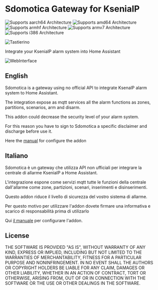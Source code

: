 # Sdomotica Gateway for KseniaIP

![Supports aarch64 Architecture][aarch64-shield] ![Supports amd64 Architecture][amd64-shield] ![Supports armhf Architecture][armhf-shield] ![Supports armv7 Architecture][armv7-shield] ![Supports i386 Architecture][i386-shield]

![Tastierino][tastiera]

Integrate your KseniaIP alarm system into Home Assistant

![WebInterface][webinterface]

## English
Sdomotica is a gateway using no official API to integrate KsenaIP alarm
system to Home Assistant.

The integration expose as mqtt services all the alarm functions as
zones, partitions, scenarios, arm and disarm.

This addon could decrease the security level of your alarm system.

For this reason you have to sign to Sdomotica a specific disclaimer and
discharge before use it.

Here the [manual][manuale] for configure the addon

## Italiano
Sdomotica è un gateway che utilizza API non ufficiali per integrare la
centrale di allarme KseniaIP a Home Assistant.

L'integrazione espone come servizi mqtt tutte le funzioni della centrale
dall'allarme come zone, partizioni, scenari, inserimenti e
disinserimenti.

Questo addon riduce il livello di sicurezza del vostro sistema di
allarme.

Per questo motivo per utilizzare l'addon dovete firmare una informativa
e scarico di responsabilità prima di utilizarlo

Qui [il manuale][manuale] per configurare l'addon.


## License

THE SOFTWARE IS PROVIDED "AS IS", WITHOUT WARRANTY OF ANY KIND, EXPRESS OR
IMPLIED, INCLUDING BUT NOT LIMITED TO THE WARRANTIES OF MERCHANTABILITY,
FITNESS FOR A PARTICULAR PURPOSE AND NONINFRINGEMENT. IN NO EVENT SHALL THE
AUTHORS OR COPYRIGHT HOLDERS BE LIABLE FOR ANY CLAIM, DAMAGES OR OTHER
LIABILITY, WHETHER IN AN ACTION OF CONTRACT, TORT OR OTHERWISE, ARISING FROM,
OUT OF OR IN CONNECTION WITH THE SOFTWARE OR THE USE OR OTHER DEALINGS IN THE
SOFTWARE.

[aarch64-shield]: https://img.shields.io/badge/aarch64-yes-green.svg
[amd64-shield]: https://img.shields.io/badge/amd64-no-green.svg
[armhf-shield]: https://img.shields.io/badge/armhf-yes-green.svg
[armv7-shield]: https://img.shields.io/badge/armv7-yes-green.svg
[i386-shield]: https://img.shields.io/badge/i386-no-green.svg
[manuale]: http://www.sdomotica.com/gateway2/KseniaIP_Sdomotica.pdf
[webinterface]: http://www.sdomotica.com/gateway2/kseniaipweb.png
[tastiera]: http://www.sdomotica.com/gateway2/kseniatastierino.png
